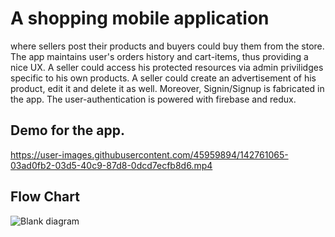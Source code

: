 # A shopping mobile application 
where sellers post their products and buyers could buy them from the store.
The app maintains user's orders history and cart-items, thus providing a nice UX.
A seller could access his protected resources via admin privilidges specific to his own products.
A seller could create an advertisement of his product, edit it and delete it as well.
Moreover, Signin/Signup is fabricated in the app.
The user-authentication is powered with firebase and redux.

## Demo for the app.


https://user-images.githubusercontent.com/45959894/142761065-03ad0fb2-03d5-40c9-87d8-0dcd7ecfb8d6.mp4

## Flow Chart

![Blank diagram](https://user-images.githubusercontent.com/45959894/142761900-f3f5456a-2671-4b6f-aea1-7a13a780d9f9.png)
